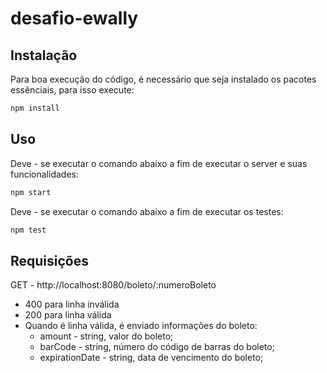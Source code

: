 # desafio-ewally

## Instalação
Para boa execução do código, é necessário que seja instalado os pacotes essênciais, para isso execute:

```bash
npm install
```

## Uso

Deve - se executar o comando abaixo a fim de executar o server e suas funcionalidades: 
```bash
npm start
```

Deve - se executar o comando abaixo a fim de executar os testes: 
```bash
npm test
```

## Requisições

GET - http://localhost:8080/boleto/:numeroBoleto
- 400 para linha inválida
- 200 para linha válida
- Quando é linha válida, é enviado informações do boleto: 
    * amount - string, valor do boleto; 
    * barCode - string, número do código de barras do boleto; 
    * expirationDate - string, data de vencimento do boleto; 
    